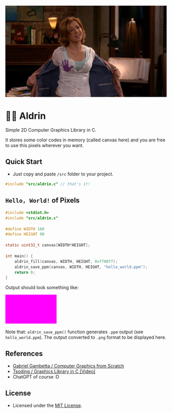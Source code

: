 <p align="center">
    <img src="lily_aldrin.png">
</p>

# 👩‍🦰 Aldrin
Simple 2D Computer Graphics Library in C.

It stores some color codes in memory (called canvas here) and you are free to use this pixels wherever you want. 

## Quick Start
* Just copy and paste `/src` folder to your project.
```c
#include "src/aldrin.c" // that's it!
```

## `Hello, World!` of Pixels
```c
#include <stdint.h>
#include "src/aldrin.c"

#define WIDTH 160
#define HEIGHT 90

static uint32_t canvas[WIDTH*HEIGHT];

int main() {
    aldrin_fill(canvas, WIDTH, HEIGHT, 0xff00ff);
    aldrin_save_ppm(canvas, WIDTH, HEIGHT, "hello_world.ppm");
    return 0;
}
```
Output should look something like:

<img src="hello_world.png">

Note that: `aldrin_save_ppm()` function generates `.ppm` output (see `hello_world.ppm`). The output converted to `.png` format to be displayed here.

## References
* [Gabriel Gambetta / Computer Graphics from Scratch](https://gabrielgambetta.com/computer-graphics-from-scratch/)
* [Tsoding / Graphics Library in C [Video]](https://youtu.be/LmQKZmQh1ZQ)
* ChatGPT of course :D

## License
* Licensed under the [MIT License](LICENSE).